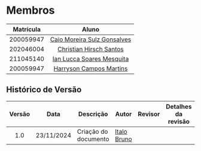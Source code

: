 # Membros

| **Matrícula** |                            **Aluno**                             |
| :-----------: | :--------------------------------------------------------------: |
|   200059947   | [Caio Moreira Sulz Gonsalves](https://github.com/CaioSulz) |
|   202046004   | [Christian Hirsch Santos](https://github.com/crstyhs)         |
|   211045140   | [Ian Lucca Soares Mesquita](https://github.com/IanLucca12)         |
|   200059947   | [Harryson Campos Martins](https://github.com/harry-cmartin) |

## Histórico de Versão

|Versão|Data|Descrição|Autor|Revisor| Detalhes da revisão |
|:----:|----|---------|-----|:-------:|-----|
| 1.0 | 23/11/2024 | Criação do documento | [Italo Bruno](https://github.com/italobrunoM) | | |
